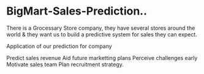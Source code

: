 # BigMart-Sales-Prediction..


There is a Grocessary Store company, they have several stores around the world & they want us to build a predictive system for sales they can expect.

Application of our prediction for company 


Predict sales revenue
Aid future marketting plans
Perceive challenges early
Motivate sales team
Plan recruitment strategy.
